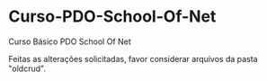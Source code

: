 # Curso-PDO-School-Of-Net
<p>Curso Básico PDO School Of Net</p>

<p>Feitas as alterações solicitadas, favor considerar arquivos da pasta "oldcrud".</p>
